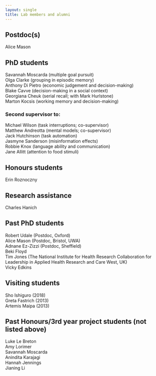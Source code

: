 ```yaml
---
layout: single
title: Lab members and alumni
---
```


## Postdoc(s) ##

Alice Mason

## PhD students ##

Savannah Moscarda (multiple goal pursuit)  
Olga Clarke (grouping in episodic memory)  
Anthony Di Pietro (economic judgement and decision-making)  
Blake Cavve (decision-making in a social context)  
Georgiana Cheuk (serial recall; with Mark Hurlstone)  
Marton Kocsis (working memory and decision-making)  

### Second supervisor to: ###

Michael Wilson (task interruptions; co-supervisor)  
Matthew Andreotta (mental models; co-supervisor)  
Jack Hutchinson (task automation)  
Jasmyne Sanderson (misinformation effects)   
Robbie Knox (language ability and communication)  
Jane Allitt (attention to food stimuli)  

## Honours students

Erin Roznoczny

## Research assistance ##

Charles Hanich

## Past PhD students ##

Robert Udale (Postdoc, Oxford)  
Alice Mason (Postdoc, Bristol, UWA)  
Adnane Ez-Zizzi  (Postdoc, Sheffield)  
Beki Floyd  
Tim Jones (The National Institute for Health Research Collaboration for Leadership in Applied Health Research and Care West, UK)  
Vicky Edkins

## Visiting students ##

Sho Ishiguro (2018)  
Greta Fastrich (2013)  
Artemis Maipa (2013)

## Past Honours/3rd year project students (not listed above) ##

Luke Le Breton  
Amy Lorimer  
Savannah Moscarda  
Anindita Karajagi  
Hannah Jennings  
Jianing Li
